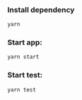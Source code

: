 ### Install dependency

```bash
yarn
```

### Start app:

```bash
yarn start
```

### Start test:

```bash
yarn test
```
